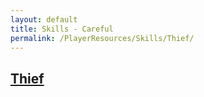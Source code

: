 ```yaml
---
layout: default
title: Skills - Careful
permalink: /PlayerResources/Skills/Thief/
---
```

## [Thief](#Thief)
